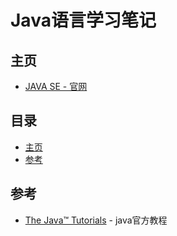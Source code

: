 # Java语言学习笔记
## 主页
   * [JAVA SE - 官网](https://www.oracle.com/java/technologies/java-se.html)<br>
## 目录
  * [主页](#主页)
  * [参考](#参考)
## 参考
  * [The Java™ Tutorials](https://docs.oracle.com/javase/tutorial/) - java官方教程 <br>
